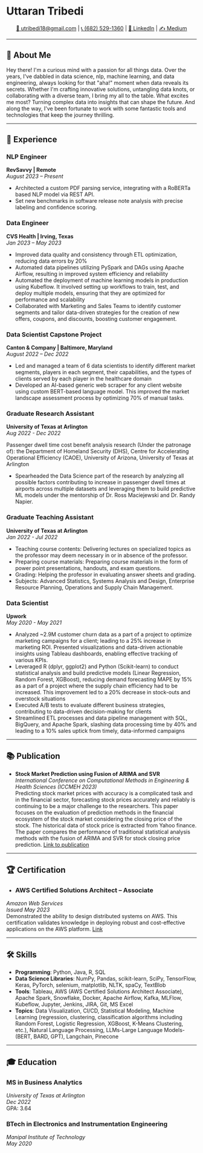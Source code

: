 # Uttaran Tribedi

<div align="center">
    <a href="mailto:utribedi18@gmail.com">📧 utribedi18@gmail.com</a> |
    <a href="tel:+16825291360">📞 (682) 529-1360</a> |
    <a href="https://www.linkedin.com/in/uttarantribedi" target="_blank">🔗 LinkedIn</a> |
    <a href="https://medium.com/@tribedi_uttaran" target="_blank">✍️ Medium</a>
</div>

---

## 📌 About Me

Hey there! I'm a curious mind with a passion for all things data. Over the years, I've dabbled in data science, nlp, machine learning, and data engineering, always looking for that "aha!" moment when data reveals its secrets. Whether I'm crafting innovative solutions, untangling data knots, or collaborating with a diverse team, I bring my all to the table. 
What excites me most? Turning complex data into insights that can shape the future. And along the way, I've been fortunate to work with some fantastic tools and technologies that keep the journey thrilling.

---

## 💼 Experience

### **NLP Engineer**  
**RevSavvy | Remote**  
*August 2023 – Present*
-  Architected a custom PDF parsing service, integrating with a RoBERTa based NLP model via REST API.
-  Set new benchmarks in software release note analysis with precise labeling and confidence scoring.

### **Data Engineer**  
**CVS Health | Irving, Texas**  
*Jan 2023 – May 2023*
-  Improved data quality and consistency through ETL optimization, reducing data errors by 20%
-  Automated data pipelines utilizing PySpark and DAGs using Apache Airflow, resulting in improved system efficiency 
and reliability
-  Automated the deployment of machine learning models in production using Kubeflow. It involved setting up 
workflows to train, test, and deploy multiple models, ensuring that they are optimized for performance and scalability
-  Collaborated with Marketing and Sales Teams to identify customer segments and tailor data-driven strategies for the creation of new offers, coupons, and discounts, boosting customer engagement.

### **Data Scientist Capstone Project**  
**Canton & Company | Baltimore, Maryland**  
*August 2022 – Dec 2022*
-  Led and managed a team of 6 data scientists to identify different market segments, players in each segment, their capabilities, and the types of clients served by each player in the healthcare domain
-  Developed an AI-based generic web scraper for any client website using custom BERT-based language model. This 
improved the market landscape assessment process by optimizing 70% of manual tasks.

### **Graduate Research Assistant**  
**University of Texas at Arlington**  
*Aug 2022 - Dec 2022*

Passenger dwell time cost benefit analysis research
(Under the patronage of):
the Department of Homeland Security (DHS), Centre for Accelerating Operational Efficiency (CAOE), University of Arizona, University of Texas at Arlington
-  Spearheaded the Data Science part of the research by analyzing all possible factors contributing to increase in passenger dwell times at airports across multiple datasets and leveraging them to build predictive ML models under the mentorship of Dr. Ross Maciejewski and Dr. Randy Napier.

### **Graduate Teaching Assistant**  
**University of Texas at Arlington**  
*Jan 2022 - Jul 2022*
-  Teaching course contents: Delivering lectures on specialized topics as the professor may deem necessary in or in absence of the professor.
-  Preparing course materials: Preparing course materials in the form of power point presentations, handouts, and exam questions.
-  Grading: Helping the professor in evaluating answer sheets and grading.
-  Subjects: Advanced Statistics, Systems Analysis and Design, Enterprise Resource Planning, Operations and Supply Chain Management.

### **Data Scientist**  
**Upwork**  
*May 2020 - May 2021*
- Analyzed ~2.9M customer churn data as a part of a project to optimize marketing campaigns for a client; leading to a 25% increase in marketing ROI. Presented visualizations and data-driven actionable insights using Tableau dashboards, enabling effective tracking of various KPIs.
- Leveraged R (dplyr, ggplot2) and Python (Scikit-learn) to conduct statistical analysis and build predictive models (Linear Regression, Random Forest, XGBoost), reducing demand forecasting MAPE by 15% as a part of a project where the supply chain efficiency had to be increased. This improvement led to a 20% decrease in stock-outs and overstock situations
- Executed A/B tests to evaluate different business strategies, contributing to data-driven decision-making for clients
- Streamlined ETL processes and data pipeline management with SQL, BigQuery, and Apache Spark, slashing data 
processing time by 40% and leading to a 10% sales uptick from timely, data-informed campaigns

---

## 📚 Publication

- **Stock Market Prediction using Fusion of ARIMA and SVR**  
   *International Conference on Computational Methods in Engineering & Health Sciences (ICCMEH 2023)*  
   Predicting stock market prices with accuracy is a complicated task and in the financial sector, forecasting stock prices accurately and reliably is continuing to be a major challenge to the researchers. This paper focuses on the evaluation of prediction methods in the financial ecosystem of the stock market considering the closing price of the stock. The historical data of stock price is extracted from Yahoo finance. The paper compares the performance of traditional statistical analysis methods with the fusion of ARIMA and SVR for stock closing price prediction.
[Link to publication](#)

---

## 🏆 Certification

- ### **AWS Certified Solutions Architect – Associate**  
*Amazon Web Services*  
*Issued May 2023*  
Demonstrated the ability to design distributed systems on AWS. This certification validates knowledge in deploying robust and cost-effective applications on the AWS platform.
[Link](#)

---

## 🛠 Skills

- **Programming**: Python, Java, R, SQL
- **Data Science Libraries**: NumPy, Pandas, scikit-learn, SciPy, TensorFlow, Keras, PyTorch, selenium, matplotlib, NLTK, spaCy, TextBlob
- **Tools**: Tableau, AWS (AWS Certified Solutions Architect Associate), Apache Spark, Snowflake, Docker, Apache Airflow, Kafka, MLFlow, Kubeflow, Jupyter, Jenkins, JIRA, Git, MS Excel
- **Topics**: Data Visualization, CI/CD, Statistical Modeling, Machine Learning (regression, clustering, classification algorithms including Random Forest, Logistic Regression, XGBoost, K-Means Clustering, etc.), Natural Language Processing, LLMs-Large Language Models- (BERT, BARD, GPT), Langchain, Pinecone

---

## 🎓 Education

### **MS in Business Analytics**  
*University of Texas at Arlington*  
*Dec 2022*  
GPA: 3.64

### **BTech in Electronics and Instrumentation Engineering**  
*Manipal Institute of Technology*  
*May 2020*
